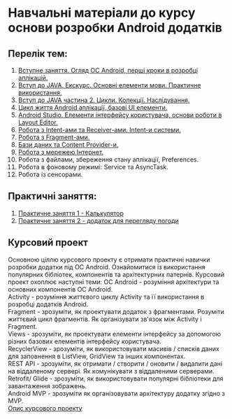 # Навчальні матеріали до курсу основи розробки Android додатків

## Перелік тем:
1) [Вступне заняття. Огляд ОС Android, перші кроки в розробці аплікацій.](0_intro.md)<br> 
2) [Вступ до JAVA. Екскурс. Основні елементи мови. Практичне використання.](1_java_part1.md)<br>
3) [Вступ до JAVA частина 2. Цикли. Колекції. Наслідування.](2_java_part2.md)<br>
4) [Цикл життя Android аплікації, базові UI елементи.](3_activity_lifecycle_ui.md)<br>
5) [Android Studio. Елементи інтерфейсу користувача, основи роботи в Layout Editor.](4_layout_editor.md)<br>
6) [Робота з Intent-ами та Receiver-ами. Intent-и системи.](5_intent_broadcast_receiver.md)<br>
7) [Робота з Fragment-ами.](6_fragment.md)<br>
8) [Бази даних та Content Provider-и.](7_sqlite_contentprovider.md)<br>
9) [Робота з мережею Інтернет.](8_networking.md)<br>
10) Робота з файлами, збереження стану аплікації, Preferences.<br>
11) Робота в фоновому режимі: Service та AsyncTask.<br>
12) Робота із сенсорами.<br>

## Практичні заняття:
1) [Практичне заняття 1 - Калькулятор](practice_1_calculator.md)<br>
2) [Практичне заняття 2 - додаток для перегляду погоди](practice_2_weather_api.md)<br>

## Курсовий проект
Основною ціллю курсового проекту є отримати практичні навички розробки додатки під ОС Android. Ознайомитися із використання популярних бібліотек, компонентів та архітектурних патернів. Курсовий проект охоплює наступні теми:
ОС Android - розуміння архітектури та основних компонентів ОС Android.<br>
Activity - розуміння життєвого циклу Activity та її використання в розробці додатків Android.<br>
Fragment - зрозуміти, як проектувати додаток з фрагментами. Розуміти життєвий цикл фрагментів. Як організувати зв'язок між Activity і Fragment.<br>
Views - зрозуміти, як проектувати елементи інтерфейсу за допомогою різних базових елементів інтерфейсу користувача.<br>
RecyclerView - зрозуміти, як використовувати масивів / списків даних для заповнення в ListView, GridView та інших компонентах.<br>
REST API - зрозуміти, як отримати / створити / оновити / видалити дані на віддаленому сервері. Як комунікувати з віддаленими серверами.<br>
Retrofit/ Glide - зрозуміти, як використовувати популярні бібліотеки для завантаження зображень.<br>
Android MVP - зрозуміти як організовувати архітектуру додатку згідно з MVP.<br>
[Опис курсового проекту](https://docs.google.com/document/d/14UDe7SXd2zrWBW0XNbPjL5oz43zMdSm6IjXCbADizDA/edit?usp=sharing)